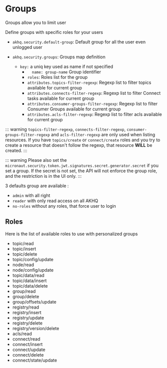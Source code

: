 # Groups

Groups allow you to limit user

Define groups with specific roles for your users
* `akhq.security.default-group`: Default group for all the user even unlogged user

* `akhq.security.groups`: Groups map definition
  * `key:` a uniq key used as name if not specified
    * `  name: group-name` Group identifier
    * `roles`: Roles list for the group
    * `attributes.topics-filter-regexp`: Regexp list to filter topics available for current group
    * `attributes.connects-filter-regexp`: Regexp list to filter Connect tasks available for current group
    * `attributes.consumer-groups-filter-regexp`: Regexp list to filter Consumer Groups available for current group
    * `attributes.acls-filter-regexp`: Regexp list to filter acls available for current group

::: warning
`topics-filter-regexp`, `connects-filter-regexp`, `consumer-groups-filter-regexp` and `acls-filter-regexp` are only used when listing resources.
If you have `topics/create` or `connect/create` roles and you try to create a resource that doesn't follow the regexp, that resource **WILL** be created.
:::

::: warning
Please also set the `micronaut.security.token.jwt.signatures.secret.generator.secret` if you set a group.
If the secret is not set, the API will not enforce the group role, and the restriction is in the UI only.
:::

3 defaults group are available :
- `admin` with all right
- `reader` with only read access on all AKHQ
- `no-roles` without any roles, that force user to login

## Roles

Here is the list of available roles to use with personalized groups

- topic/read
- topic/insert
- topic/delete
- topic/config/update
- node/read
- node/config/update
- topic/data/read
- topic/data/insert
- topic/data/delete
- group/read
- group/delete
- group/offsets/update
- registry/read
- registry/insert
- registry/update
- registry/delete
- registry/version/delete
- acls/read
- connect/read
- connect/insert
- connect/update
- connect/delete
- connect/state/update
